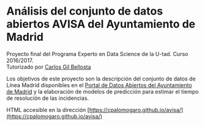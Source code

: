 # Análisis del conjunto de datos abiertos AVISA del Ayuntamiento de Madrid  
Proyecto final del Programa Experto en Data Science de la U-tad. Curso 2016/2017.  
Tutorizado por [Carlos Gil Bellosta](www.datanalytics.com)  
 
Los objetivos de este proyecto son la descripción del conjunto de datos de Línea Madrid disponibles en el [Portal de Datos Abiertos del Ayuntamiento de Madrid](http://datos.madrid.es/sites/v/index.jsp?vgnextoid=fd6112695c6bb410VgnVCM1000000b205a0aRCRD&vgnextchannel=374512b9ace9f310VgnVCM100000171f5a0aRCRD) y la elaboración de modelos de predicción para estimar el tiempo de resolución de las incidencias.  

HTML accesible en la dirección [https://cpalomogaro.github.io/avisa/](https://cpalomogaro.github.io/avisa/)

